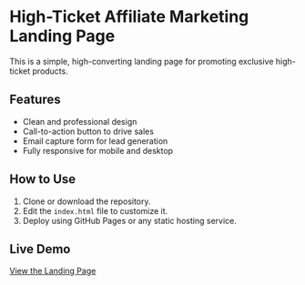 # High-Ticket Affiliate Marketing Landing Page

This is a simple, high-converting landing page for promoting exclusive high-ticket products. 

## Features
- Clean and professional design
- Call-to-action button to drive sales
- Email capture form for lead generation
- Fully responsive for mobile and desktop

## How to Use
1. Clone or download the repository.
2. Edit the `index.html` file to customize it.
3. Deploy using GitHub Pages or any static hosting service.

## Live Demo
[View the Landing Page](https://yourusername.github.io/affiliate-landing-page/)
